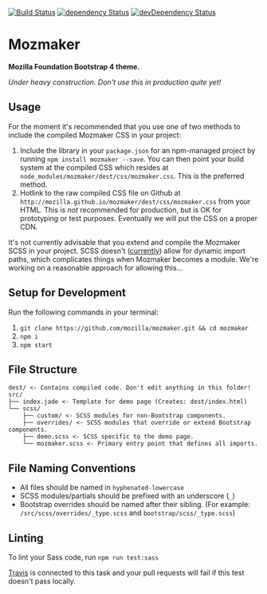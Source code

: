 [![Build Status](https://travis-ci.org/mozilla/mozmaker.svg?branch=master)](https://travis-ci.org/mozilla/mozmaker)
[![dependency Status](https://img.shields.io/david/mozilla/mozmaker.svg)](https://david-dm.org/mozilla/mozmaker#info=dependencies)
[![devDependency Status](https://img.shields.io/david/dev/mozilla/mozmaker.svg)](https://david-dm.org/mozilla/mozmaker#info=devDependencies)

# Mozmaker

**Mozilla Foundation Bootstrap 4 theme.**

*Under heavy construction. Don't use this in production quite yet!*

## Usage

For the moment it's recommended that you use one of two methods to include the compiled Mozmaker CSS in your project:

1. Include the library in your `package.json` for an npm-managed project by running `npm install mozmaker --save`. You can then point your build system at the compiled CSS which resides at `node_modules/mozmaker/dest/css/mozmaker.css`. This is the preferred method.
2. Hotlink to the raw compiled CSS file on Github at `http://mozilla.github.io/mozmaker/dest/css/mozmaker.css` from your HTML. This is *not* recommended for production, but is OK for prototyping or test purposes. Eventually we will put the CSS on a proper CDN.

It's not currently advisable that you extend and compile the Mozmaker SCSS in your project. SCSS doesn't ([currently](https://github.com/sass/sass/issues/739)) allow for dynamic import paths, which complicates things when Mozmaker becomes a module. We're working on a reasonable approach for allowing this...

## Setup for Development

Run the following commands in your terminal:

1. `git clone https://github.com/mozilla/mozmaker.git && cd mozmaker`
2. `npm i`
3. `npm start`

## File Structure

```
dest/ <- Contains compiled code. Don't edit anything in this folder!
src/
├── index.jade <- Template for demo page (Creates: dest/index.html)
└── scss/
    ├── custom/ <- SCSS modules for non-Bootstrap components.
    ├── overrides/ <- SCSS modules that override or extend Bootstrap components.
    ├── demo.scss <- SCSS specific to the demo page.
    └── mozmaker.scss <- Primary entry point that defines all imports.
```

## File Naming Conventions

- All files should be named in `hyphenated-lowercase`
- SCSS modules/partials should be prefixed with an underscore (`_`)
- Bootstrap overrides should be named after their sibling. (For example: `/src/scss/overrides/_type.scss` and `bootstrap/scss/_type.scss`)

## Linting

To lint your Sass code, run `npm run test:sass`

[Travis](https://travis-ci.org/mozilla/mozmaker) is connected to this task and your pull requests will fail if this test doesn't pass locally.
